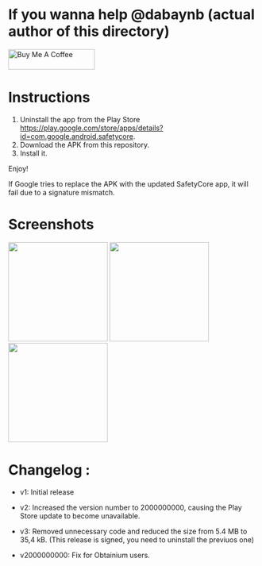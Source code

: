 # If you wanna help @dabaynb (actual author of this directory)

<a href="https://www.buymeacoffee.com/daboynb" target="_blank"><img src="https://cdn.buymeacoffee.com/buttons/default-orange.png" alt="Buy Me A Coffee" height="41" width="174"></a>

# Instructions
1) Uninstall the app from the Play Store https://play.google.com/store/apps/details?id=com.google.android.safetycore.
2) Download the APK from this repository.
3) Install it.

Enjoy!

If Google tries to replace the APK with the updated SafetyCore app, it will fail due to a signature mismatch.

# Screenshots
<p>
  <img src="https://github.com/user-attachments/assets/d553158a-3f33-40ab-a8ed-543aa15ed7a0" width="200" />
  <img src="https://github.com/user-attachments/assets/468a7d3e-9385-4285-962a-4f0a4bfbaa5e" width="200" />
  <img src="https://github.com/user-attachments/assets/521a8382-2f34-4c31-b2a5-87868da47d7d" width="200" />
</p>

# Changelog :

- v1: Initial release
  
- v2: Increased the version number to 2000000000, causing the Play Store update to become unavailable.

- v3: Removed unnecessary code and reduced the size from 5.4 MB to 35,4 kB. (This release is signed, you need to uninstall the previuos one)

- v2000000000: Fix for Obtainium users.